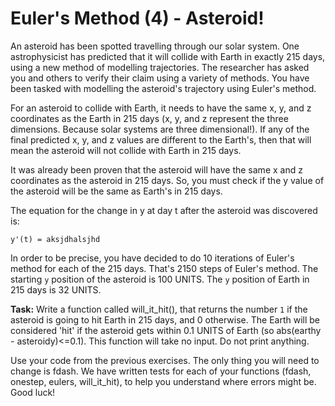 # Euler's Method (4) - Asteroid!

An asteroid has been spotted travelling through our solar system. One astrophysicist has predicted that it will collide with Earth in exactly 215 days, using a new method of modelling trajectories. The researcher has asked you and others to verify their claim using a variety of methods. You have been tasked with modelling the asteroid's trajectory using Euler's method. 

For an asteroid to collide with Earth, it needs to have the same x, y, and z coordinates as the Earth in 215 days (x, y, and z represent the three dimensions. Because solar systems are three dimensional!). If any of the final predicted x, y, and z values are different to the Earth's, then that will mean the asteroid will not collide with Earth in 215 days. 

It was already been proven that the asteroid will have the same x and z coordinates as the asteroid in 215 days. So, you must check if the y value of the asteroid will be the same as Earth's in 215 days. 

The equation for the change in y at day t after the asteroid was discovered is:

`y'(t) = aksjdhalsjhd`

In order to be precise, you have decided to do 10 iterations of Euler's method for each of the 215 days. That's 2150 steps of Euler's method. The starting `y` position of the asteroid is 100 UNITS. The `y` position of Earth in 215 days is 32 UNITS. 

**Task:** Write a function called will_it_hit(), that returns the number `1` if the asteroid is going to hit Earth in 215 days, and 0 otherwise. The Earth will be considered 'hit' if the asteroid gets within 0.1 UNITS of Earth (so abs(earthy - asteroidy)<=0.1). This function will take no input. Do not print anything. 

Use your code from the previous exercises. The only thing you will need to change is fdash. We have written tests for each of your functions (fdash, onestep, eulers, will_it_hit), to help you understand where errors might be. Good luck!
